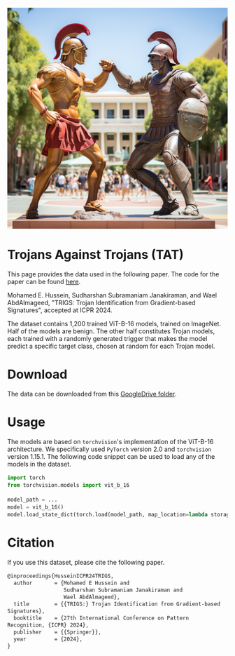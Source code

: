 ![](images/tat.png)
# Trojans Against Trojans (TAT)
This page provides the data used in the following paper. The code for the paper can be found [here](https://github.com/vimal-isi-edu/trigs).

Mohamed E. Hussein, Sudharshan Subramaniam Janakiraman, and Wael AbdAlmageed, "TRIGS: Trojan Identification from Gradient-based Signatures", accepted at ICPR 2024.

The dataset contains 1,200 trained ViT-B-16 models, trained on ImageNet. Half of the models are benign. The other half constitutes Trojan models, each trained with a randomly generated trigger that makes the model predict a specific target class, chosen at random for each Trojan model.

# Download
The data can be downloaded from this [GoogleDrive folder](https://drive.google.com/drive/u/1/folders/14xaroC7RayfRxhPiM4uhdGqN5c04GFR7).

# Usage
The models are based on `torchvision`'s implementation of the ViT-B-16 architecture. We specifically used `PyTorch` version 2.0 and `torchvision` version 1.15.1. The following code snippet can be used to load any of the models in the dataset.

```python
import torch
from torchvision.models import vit_b_16

model_path = ...
model = vit_b_16()
model.load_state_dict(torch.load(model_path, map_location=lambda storage, loc: storage))
```

# Citation
If you use this dataset, please cite the following paper.

```
@inproceedings{HusseinICPR24TRIGS,
  author       = {Mohamed E Hussein and
                  Sudharshan Subramaniam Janakiraman and
                  Wael AbdAlmageed},
  title        = {{TRIGS:} Trojan Identification from Gradient-based Signatures},
  booktitle    = {27th International Conference on Pattern Recognition, {ICPR} 2024},
  publisher    = {{Springer}},
  year         = {2024},
}
```